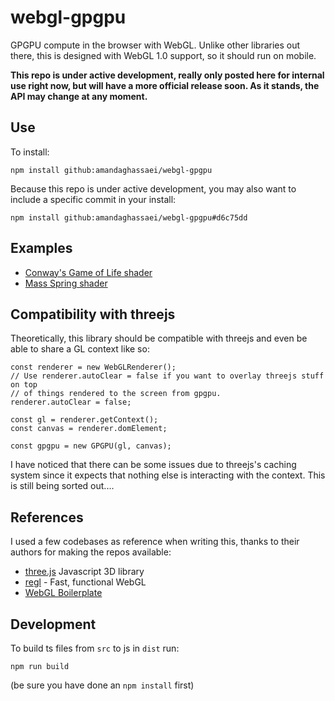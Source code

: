 # webgl-gpgpu

GPGPU compute in the browser with WebGL.  Unlike other libraries out there, this is designed with WebGL 1.0 support, so it should run on mobile.

**This repo is under active development, really only posted here for internal use right now, but will have a more official release soon.  As it stands, the API may change at any moment.**

## Use
 
 To install:

`npm install github:amandaghassaei/webgl-gpgpu`

Because this repo is under active development, you may also want to include a specific commit in your install:

`npm install github:amandaghassaei/webgl-gpgpu#d6c75dd`

## Examples

- [Conway's Game of Life shader](https://github.com/amandaghassaei/ConwayShader)
- [Mass Spring shader](https://github.com/amandaghassaei/MassSpringShader)

## Compatibility with threejs

Theoretically, this library should be compatible with threejs and even be able to share a GL context like so:

```
const renderer = new WebGLRenderer();
// Use renderer.autoClear = false if you want to overlay threejs stuff on top
// of things rendered to the screen from gpgpu.
renderer.autoClear = false;

const gl = renderer.getContext();
const canvas = renderer.domElement;

const gpgpu = new GPGPU(gl, canvas);
```

I have noticed that there can be some issues due to threejs's caching system since it expects that nothing else is interacting with the context.  This is still being sorted out....

## References

I used a few codebases as reference when writing this, thanks to their authors for making the repos available:

- [three.js](https://github.com/mrdoob/three.js/) Javascript 3D library
- [regl](https://github.com/regl-project/regl) - Fast, functional WebGL
- [WebGL Boilerplate](https://webglfundamentals.org/webgl/lessons/webgl-boilerplate.html)

## Development

To build ts files from `src` to js in `dist` run:

`npm run build`

(be sure you have done an `npm install` first)
